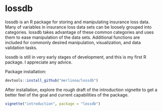 lossdb
========================================================

lossdb is an R package for storing and manipulating insurance loss data.  Many of variables in insurance loss data sets can be loosely grouped into categories.  lossdb takes advantage of these common categories and uses them to ease manipulation of the data sets.  Additional functions are included for commonly desired manipulation, visualization, and data validation tasks.  
 
lossdb is still in very early stages of development, and this is my first R package.  I appreciate any advice.

Package installation:
  
  ```R
  devtools::install_github("merlinoa/lossdb")
  ```
  
After installation, explore the rough draft of the introduction vignette to get a better feel of the goal and current capabilities of the package.

 ```R
 vignette("introduction", package = "lossdb")
 ```
